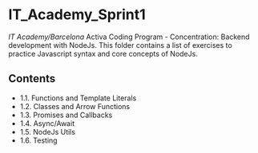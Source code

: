 # IT_Academy_Sprint1

*IT Academy/Barcelona* Activa Coding Program - Concentration: Backend development with NodeJs. 
This folder contains a list of exercises to practice Javascript syntax and core concepts of NodeJs.

## **Contents**
- 1.1. Functions and Template Literals 
- 1.2. Classes and Arrow Functions
- 1.3. Promises and Callbacks
- 1.4. Async/Await
- 1.5. NodeJs Utils
- 1.6. Testing
